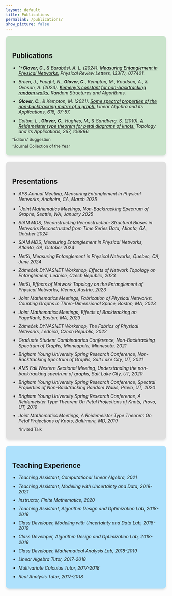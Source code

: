 ```yaml
---
layout: default
title: Publications
permalink: /publications/
show_picture: false
---
```


<div style="background-color: rgb(202, 228, 204); padding: 20px; border-radius: 10px; box-shadow: 0 4px 6px rgba(0, 0, 0, 0.1);">
<h2> Publications </h2>
<ul style="list-style-type: disc; padding-left: 20px; margin: 0;">
    <li style="margin-bottom: 10px; vertical-align: middle;">
      <i><sup style="vertical-align: top;">*</sup><sup style="vertical-align: top;">+</sup><b>Glover, C.</b>, & Barabási, A. L. (2024). <a href="https://journals.aps.org/prl/abstract/10.1103/PhysRevLett.133.077401" target="_blank" style="color: black">Measuring Entanglement in Physical Networks.</a> Physical Review Letters, 133(7), 077401.</i>
    </li>
    <li style="margin-bottom: 10px; vertical-align: middle;">
      <i>Breen, J., Faught, N., <b>Glover, C.</b>, Kempton, M., Knudson, A., & Oveson, A. (2023). <a href="https://onlinelibrary.wiley.com/doi/abs/10.1002/rsa.21144" target="_blank" style="color: black">Kemeny's constant for non-backtracking random walks.</a> Random Structures and Algorithms.</i>
    </li>
    <li style="margin-bottom: 10px; vertical-align: middle;">
      <i><b>Glover, C.</b>, & Kempton, M. (2021). <a href="https://www.sciencedirect.com/science/article/pii/S0024379521000410" target="_blank" style="color: black">Some spectral properties of the non-backtracking matrix of a graph.</a> Linear Algebra and its Applications, 618, 37-57.</i>
    </li>
    <li style="margin-bottom: 10px; vertical-align: middle;">
      <i>Colton, L., <b>Glover, C.</b>, Hughes, M., & Sandberg, S. (2019). <a href="https://www.sciencedirect.com/science/article/pii/S0166864119303074" target="_blank" style="color: black">A Reidemeister type theorem for petal diagrams of knots.</a> Topology and its Applications, 267, 106896.</i>
    </li>
  </ul>
<p style="margin: 5px 0; font-size: .9em;">
<sup style="vertical-align: top;">*</sup>Editors' Suggestion
</p>
<p style="margin: 2px 0; font-size: .9em;">
<sup style="vertical-align: top;">*</sup>Journal Collection of the Year
</p>
</div>

<div style="background-color: #e0e0e0; padding: 20px; border-radius: 10px; box-shadow: 0 4px 6px rgba(0, 0, 0, 0.1);margin-top: 20px;">
<h2> Presentations </h2>
<ul style="list-style-type: disc; padding-left: 20px; margin: 0;">
    <li style="margin-bottom: 10px; vertical-align: middle;">
      <i>APS Annual Meeting, Measuring Entanglement in Physical Networks, Anaheim, CA, March 2025</i>
    </li>
    <li style="margin-bottom: 10px; vertical-align: middle;">
      <i><sup>*</sup>Joint Mathematics Meetings, Non-Backtracking Spectrum of Graphs, Seattle, WA,
January 2025</i>
    </li>
    <li style="margin-bottom: 10px; vertical-align: middle;">
      <i>SIAM MDS, Deconstructing Reconstruction: Structural Biases in Networks
Reconstructed from Time Series Data, Atlanta, GA, October 2024</i>
    </li>
    <li style="margin-bottom: 10px; vertical-align: middle;">
      <i>SIAM MDS, Measuring Entanglement in Physical Networks, Atlanta, GA, October</i>
2024</li>
    <li style="margin-bottom: 10px; vertical-align: middle;">
      <i>NetSi, Measuring Entanglement in Physical Networks, Quebec, CA, June 2024</i>
    </li>
    <li style="margin-bottom: 10px; vertical-align: middle;">
      <i>Zámeček DYNASNET Workshop, Effects of Network Topology on Entanglement,
Lednice, Czech Republic, 2023</i>
    </li>
    <li style="margin-bottom: 10px; vertical-align: middle;">
      <i>NetSi, Effects of Network Topology on the Entanglement of Physical Networks,
Vienna, Austria, 2023</i>
    </li>
    <li style="margin-bottom: 10px; vertical-align: middle;">
      <i>Joint Mathematics Meetings, Fabrication of Physical Networks: Counting Graphs in
Three-Dimensional Space, Boston, MA, 2023</i>
    </li>
    <li style="margin-bottom: 10px; vertical-align: middle;">
      <i>Joint Mathematics Meetings, Effects of Backtracking on PageRank, Boston, MA, 2023</i>
    </li>
    <li style="margin-bottom: 10px; vertical-align: middle;">
      <i>Zámeček DYNASNET Workshop, The Fabrics of Physical Networks, Lednice, Czech Republic, 2022</i>
    </li>
    <li style="margin-bottom: 10px; vertical-align: middle;">
      <i>Graduate Student Combinatorics Conference, Non-Backtracking Spectrum of Graphs, Minneapolis, Minnesota, 2021</i>
    </li>
    <li style="margin-bottom: 10px; vertical-align: middle;">
      <i>Brigham Young University Spring Research Conference, Non-Backtracking Spectrum of
Graphs, Salt Lake City, UT, 2021</i>
    </li>
    <li style="margin-bottom: 10px; vertical-align: middle;">
      <i>AMS Fall Western Sectional Meeting, Understanding the non-backtracking spectrum of
graphs, Salt Lake City, UT, 2020</i>
    </li>
    <li style="margin-bottom: 10px; vertical-align: middle;">
      <i>Brigham Young University Spring Research Conference, Spectral Properties of
Non-Backtracking Random Walks, Provo, UT, 2020</i>
    </li>
    <li style="margin-bottom: 10px; vertical-align: middle;">
      <i>Brigham Young University Spring Research Conference, A Reidemeister Type Theorem
On Petal Projections of Knots, Provo, UT, 2019</i>
    </li>
    <li style="margin-bottom: 10px; vertical-align: middle;">
      <i>Joint Mathematics Meetings, A Reidemeister Type Theorem On Petal Projections of
Knots, Baltimore, MD, 2019</i>
    </li>
    <p style="margin: 5px 0; font-size: .9em;">
<sup style="vertical-align: top;">*</sup>Invited Talk
</p>
</ul>
</div>

<div style="background-color: #aee1fc; padding: 20px; border-radius: 10px; box-shadow: 0 4px 6px rgba(0, 0, 0, 0.1);margin-top: 20px;">
<h2> Teaching Experience </h2>
<ul style="list-style-type: disc; padding-left: 20px; margin: 0;">
    <li style="margin-bottom: 10px; vertical-align: middle;">
      <i>Teaching Assistant, Computational Linear Algebra, 2021</i>
    </li>
    <li style="margin-bottom: 10px; vertical-align: middle;">
      <i>Teaching Assistant, Modeling with Uncertainty and Data, 2019-2021</i>
    </li>
    <li style="margin-bottom: 10px; vertical-align: middle;">
      <i>Instructor, Finite Mathematics, 2020</i>
    </li>
    <li style="margin-bottom: 10px; vertical-align: middle;">
      <i>Teaching Assistant, Algorithm Design and Optimization Lab, 2018-2019</i>
    </li>
    <li style="margin-bottom: 10px; vertical-align: middle;">
      <i>Class Developer, Modeling with Uncertainty and Data Lab, 2018-2019</i>
    </li>
    <li style="margin-bottom: 10px; vertical-align: middle;">
      <i>Class Developer, Algorithm Design and Optimization Lab, 2018-2019</i>
    </li>
    <li style="margin-bottom: 10px; vertical-align: middle;">
      <i>Class Developer, Mathematical Analysis Lab, 2018-2019</i>
    </li>
    <li style="margin-bottom: 10px; vertical-align: middle;">
      <i>Linear Algebra Tutor, 2017-2018</i>
    </li>
    <li style="margin-bottom: 10px; vertical-align: middle;">
      <i>Multivariate Calculus Tutor, 2017-2018</i>
    </li>
    <li style="margin-bottom: 10px; vertical-align: middle;">
      <i>Real Analysis Tutor, 2017-2018</i>
    </li>
</ul>
</div>